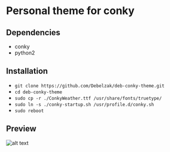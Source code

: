 # Personal theme for conky

## Dependencies
- conky
- python2

## Installation
- `git clone https://github.com/Debelzak/deb-conky-theme.git`
- `cd deb-conky-theme`
- `sudo cp -r ./ConkyWeather.ttf /usr/share/fonts/truetype/`
- `sudo ln -s ./conky-startup.sh /usr/profile.d/conky.sh`
- `sudo reboot`

## Preview
![alt text](https://i.imgur.com/Ch64UHx.png)
